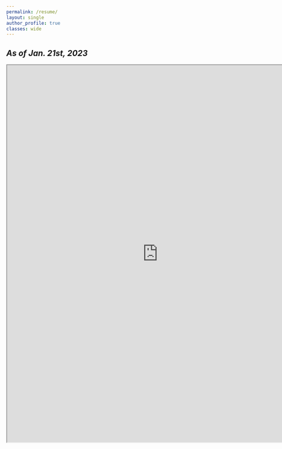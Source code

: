 ```yaml
---
permalink: /resume/
layout: single
author_profile: true
classes: wide
---
```


<html>
<head>
<style>
p.xsmall {
    line-height: 1.55;
    font-size: 9.5pt;
    margin-left: 40px; 
}

p.small {
    line-height: 1.55;
    font-size: 11pt;
    margin-left: 40px; 
}

p.small_noindent {
    line-height: 1.55;
    font-size: 13pt;
}

ul.small {
    line-height: 1.55;
    font-size: 11pt;
}

p.small2 {
    line-height: 2.00;
    font-size: 11.5pt;
    margin-left: 40px; 
}

p.medium {
    line-height: 1.55;
    font-size: 12.5pt;
    margin-left: 40px; 
}

p.big {
    line-height: 1.55;
}

p.noindent {
    line-height: 1.55;
    font-size: 12pt;
}

h2.title {
    font-weight: 500; 
    margin-top: 0;
}

</style>
</head>
<body>


<p class="noindent">

<h2 class="title"><i>As of Jan. 21st, 2023</i></h2>
<iframe 
    src=" https://drive.google.com/file/d/1xLjPQyWNdQHKOhyt-NNIBKplMsr7gpiN/preview"
     width="800"
     height="1000"
></iframe>

